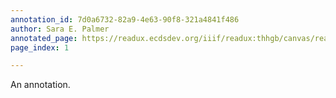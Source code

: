 ```yaml
---
annotation_id: 7d0a6732-82a9-4e63-90f8-321a4841f486
author: Sara E. Palmer
annotated_page: https://readux.ecdsdev.org/iiif/readux:thhgb/canvas/readux:thhgb_00000001.jp2
page_index: 1

---
```

<p>An annotation.</p>